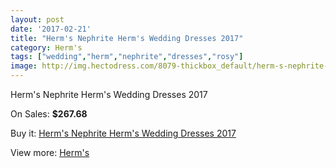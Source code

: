```yaml
---
layout: post
date: '2017-02-21'
title: "Herm's Nephrite Herm's Wedding Dresses 2017"
category: Herm's
tags: ["wedding","herm","nephrite","dresses","rosy"]
image: http://img.hectodress.com/8079-thickbox_default/herm-s-nephrite-herm-s-wedding-dresses-2013.jpg
---
```

Herm's Nephrite Herm's Wedding Dresses 2017

On Sales: **$267.68**
<a href="https://www.hectodress.com/herm-s/4074-herm-s-nephrite-herm-s-wedding-dresses-2013.html"><amp-img layout="responsive" width="600" height="600" src="//img.hectodress.com/8079-thickbox_default/herm-s-nephrite-herm-s-wedding-dresses-2013.jpg" alt="Herm's Nephrite Herm's Wedding Dresses 2017 0" /></a>

Buy it: [Herm's Nephrite Herm's Wedding Dresses 2017](https://www.hectodress.com/herm-s/4074-herm-s-nephrite-herm-s-wedding-dresses-2013.html "Herm's Nephrite Herm's Wedding Dresses 2017")

View more: [Herm's](https://www.hectodress.com/71-herm-s "Herm's")